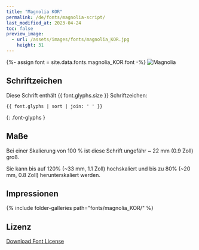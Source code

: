 ```yaml
---
title: "Magnolia KOR"
permalink: /de/fonts/magnolia-script/
last_modified_at: 2023-04-24
toc: false
preview_image:
  - url: /assets/images/fonts/magnolia_KOR.jpg
    height: 31
---
```

{%- assign font = site.data.fonts.magnolia_KOR.font -%}
![Magnolia](/assets/images/fonts/magnolia_KOR.jpg)

## Schriftzeichen

Diese Schrift enthält  {{ font.glyphs.size }} Schriftzeichen:

```
{{ font.glyphs | sort | join: ' ' }}
```
{: .font-glyphs }

## Maße

Bei einer Skalierung von 100 % ist diese Schrift ungefähr ~ 22 mm (0.9 Zoll) groß.

Sie kann bis auf 120% (~33 mm, 1.1  Zoll) hochskaliert und bis zu  80% (~20 mm, 0.8 Zoll) herunterskaliert werden.

## Impressionen

{% include folder-galleries path="fonts/magnolia_KOR/" %}

## Lizenz

[Download Font License](https://github.com/inkstitch/inkstitch/tree/main/fonts/magnolia_%20KOR/LICENSE)

